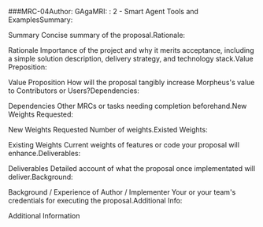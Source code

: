 ###MRC-04Author: GAgaMRI: : 2 - Smart Agent Tools and ExamplesSummary: 

Summary
Concise summary of the proposal.Rationale: 

Rationale
Importance of the project and why it merits acceptance, including a simple solution description, delivery strategy, and technology stack.Value Preposition: 

Value Proposition
How will the proposal tangibly increase Morpheus's value to Contributors or Users?Dependencies: 

Dependencies
Other MRCs or tasks needing completion beforehand.New Weights Requested: 

New Weights Requested
Number of weights.Existed Weights: 

Existing Weights
Current weights of features or code your proposal will enhance.Deliverables: 

Deliverables
Detailed account of what the proposal once implementated will deliver.Background: 

Background / Experience of Author / Implementer
Your or your team's credentials for executing the proposal.Additional Info: 

Additional Information